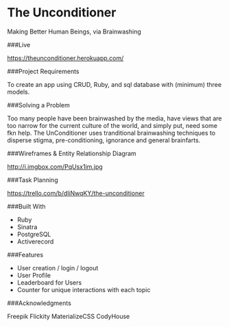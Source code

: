 # The Unconditioner
Making Better Human Beings, via Brainwashing

###Live

https://theunconditioner.herokuapp.com/

###Project Requirements

To create an app using CRUD, Ruby, and sql database with (minimum) three models. 

###Solving a Problem

Too many people have been brainwashed by the media, have views that are too narrow for the current culture of the world, and simply put, need some fkn help. 
The UnConditioner uses tranditional brainwashing techniques to disperse stigma, pre-conditioning, ignorance and general brainfarts. 

###Wireframes & Entity Relationship Diagram

http://i.imgbox.com/PqUsx1im.jpg

###Task Planning

https://trello.com/b/dliNwqKY/the-unconditioner

###Built With

- Ruby
- Sinatra
- PostgreSQL
- Activerecord

###Features

- User creation / login / logout
- User Profile
- Leaderboard for Users
- Counter for unique interactions with each topic

###Acknowledgments

Freepik
Flickity
MaterializeCSS
CodyHouse
